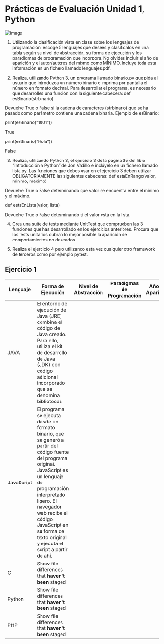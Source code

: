 # Prácticas de Evaluación Unidad 1, Python
![image](https://user-images.githubusercontent.com/115977230/204237464-b5ad4850-77ae-456b-9c77-70ad4016c1dc.png)


1. Utilizando la clasificación vista en clase sobre los lenguajes de programación, escoge 5 lenguajes que desees y clasifícalos en una tabla según su nivel de abstracción, su forma de ejecución y los paradigmas de programación que incorpora. No olvides incluir el año de aparición y el autor/autores del mismo como MÍNIMO. Incluye toda esta información en un fichero llamado lenguajes.pdf.

2. Realiza, utilizando Python 3, un programa llamado binario.py que pida al usuario que introduzca un número binario e imprima por pantalla el número en formato decimal. Para desarrollar el programa, es necesario que desarrolles una función con la siguiente cabecera:
def esBinario(strbinario)

Devuelve True o False si la cadena de caracteres (strbinario) que se ha pasado como parámetro contiene una cadena binaria.
Ejemplo de esBinario:

print(esBinario(“1001”))

True

print(esBinario(“Hola”)) 

False

3. Realiza, utilizando Python 3, el ejercicio 3 de la página 35 del libro “Introducción a Python” de Jon Vadillo e inclúyelo en un fichero llamado lista.py. Las funciones que debes usar en el ejercicio 3 deben utilizar OBLIGATORIAMENTE las siguientes cabeceras:
def estaEnRango(valor, minimo, maximo)

Devuelve True o False determinando que valor se encuentra entre el mínimo y el máximo.

def estaEnLista(valor, lista)

Devuelve True o False determinando si el valor está en la lista.

4. Crea una suite de tests mediante UnitTest que comprueben las 3 funciones que has desarrollado en los ejercicios anteriores. Procura que los tests unitarios cubran lo mejor posible la aparición de comportamientos no deseados.

5. Realiza el ejercicio 4 pero utilizando esta vez cualquier otro framework de terceros como por ejemplo pytest.
## Ejercicio 1 

| Lenguaje | Forma de Ejecución | Nivel de Abstracción | Paradigmas de Programación | Año de Aparición | Autor
| --- | --- | --- | --- | --- | ---|
| JAVA | El entorno de ejecución de Java (JRE) combina el código de Java creado. Para ello, utiliza el kit de desarrollo de Java (JDK) con código adicional incorporado que se denomina bibliotecas |
| JavaScript | El programa se ejecuta desde un formato binario, que se generó a partir del código fuente del programa original. JavaScript es un lenguaje de programación interpretado ligero. El navegador web recibe el código JavaScript en su forma de texto original y ejecuta el script a partir de ahí. |
| C | Show file differences that **haven't been** staged |
| Python | Show file differences that **haven't been** staged |
| PHP | Show file differences that **haven't been** staged |
